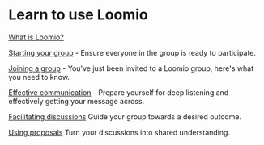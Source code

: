 # Learn to use Loomio

[What is Loomio?](overview.md)

[Starting your group](getting_started.md) - Ensure everyone in the group is ready to participate.

[Joining a group](joining_a_group.md) - You've just been invited to a Loomio group, here's what you need to know.

[Effective communication](loomio_etiquette.md) - Prepare yourself for deep listening and effectively getting your message across.

[Facilitating discussions](discussions.md) Guide your group towards a desired outcome.

[Using proposals](proposals.md) Turn your discussions into shared understanding.

